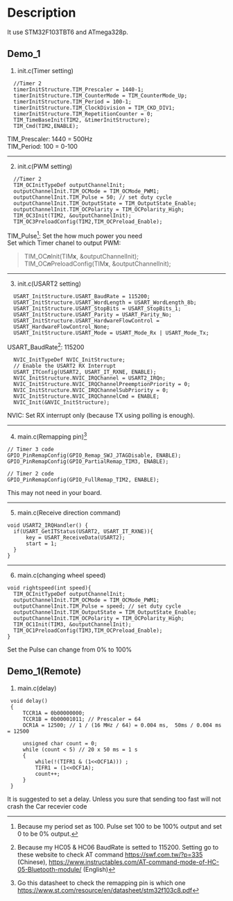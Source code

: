 # Description
It use STM32F103TBT6 and ATmega328p.
## Demo_1
1. init.c(Timer setting)
  ~~~~~
	//Timer 2
	timerInitStructure.TIM_Prescaler = 1440-1;
	timerInitStructure.TIM_CounterMode = TIM_CounterMode_Up;
	timerInitStructure.TIM_Period = 100-1;
	timerInitStructure.TIM_ClockDivision = TIM_CKD_DIV1;
	timerInitStructure.TIM_RepetitionCounter = 0;
	TIM_TimeBaseInit(TIM2, &timerInitStructure);
	TIM_Cmd(TIM2,ENABLE);
  ~~~~~
TIM_Prescaler: 1440 = 500Hz  
TIM_Period: 100 = 0-100  
***
2. init.c(PWM setting)
  ~~~~~
	//Timer 2
	TIM_OCInitTypeDef outputChannelInit;
	outputChannelInit.TIM_OCMode = TIM_OCMode_PWM1;
	outputChannelInit.TIM_Pulse = 50; // set duty cycle
	outputChannelInit.TIM_OutputState = TIM_OutputState_Enable;
	outputChannelInit.TIM_OCPolarity = TIM_OCPolarity_High;
	TIM_OC3Init(TIM2, &outputChannelInit);
	TIM_OC3PreloadConfig(TIM2,TIM_OCPreload_Enable);
  ~~~~~
TIM_Pulse[^1]: Set the how much power you need  
Set which Timer chanel to output PWM:  
> TIM_OC***n***Init(TIM**x**, &outputChannelInit);  
> TIM_OC***n***PreloadConfig(TIM**x**, &outputChannelInit);
***
3. init.c(USART2 setting)
  ~~~~~
	USART_InitStructure.USART_BaudRate = 115200;
	USART_InitStructure.USART_WordLength = USART_WordLength_8b;
	USART_InitStructure.USART_StopBits = USART_StopBits_1;
	USART_InitStructure.USART_Parity = USART_Parity_No;
	USART_InitStructure.USART_HardwareFlowControl =
	USART_HardwareFlowControl_None;
	USART_InitStructure.USART_Mode = USART_Mode_Rx | USART_Mode_Tx;
  ~~~~~
USART_BaudRate[^2]: 115200
  ~~~~~
	NVIC_InitTypeDef NVIC_InitStructure;
	// Enable the USART2 RX Interrupt
	USART_ITConfig(USART2, USART_IT_RXNE, ENABLE);
	NVIC_InitStructure.NVIC_IRQChannel = USART2_IRQn;
	NVIC_InitStructure.NVIC_IRQChannelPreemptionPriority = 0;
	NVIC_InitStructure.NVIC_IRQChannelSubPriority = 0;
	NVIC_InitStructure.NVIC_IRQChannelCmd = ENABLE;
	NVIC_Init(&NVIC_InitStructure);
  ~~~~~
NVIC: Set RX interrupt only (because TX using polling is enough).
***
4. main.c(Remapping pin)[^3]
  ~~~~~
  // Timer 3 code
  GPIO_PinRemapConfig(GPIO_Remap_SWJ_JTAGDisable, ENABLE);
  GPIO_PinRemapConfig(GPIO_PartialRemap_TIM3, ENABLE);

  // Timer 2 code
  GPIO_PinRemapConfig(GPIO_FullRemap_TIM2, ENABLE);
  ~~~~~
This may not need in your board.
***
5. main.c(Receive direction command)
  ~~~~~
  void USART2_IRQHandler() {
  	if(USART_GetITStatus(USART2, USART_IT_RXNE)){
  		key = USART_ReceiveData(USART2);
  		start = 1;
  	}
  }
  ~~~~~
***
6. main.c(changing wheel speed)
  ~~~~~
  void rightspeed(int speed){
  	TIM_OCInitTypeDef outputChannelInit;
  	outputChannelInit.TIM_OCMode = TIM_OCMode_PWM1;
  	outputChannelInit.TIM_Pulse = speed; // set duty cycle
  	outputChannelInit.TIM_OutputState = TIM_OutputState_Enable;
  	outputChannelInit.TIM_OCPolarity = TIM_OCPolarity_High;
  	TIM_OC1Init(TIM3, &outputChannelInit);
  	TIM_OC1PreloadConfig(TIM3,TIM_OCPreload_Enable);
  }
  ~~~~~
Set the Pulse can change from 0% to 100%
## Demo_1(Remote)
1. main.c(delay)
~~~~~
 void delay()
 {
	 TCCR1A = 0b00000000;
	 TCCR1B = 0b00001011; // Prescaler = 64
	 OCR1A = 12500; // 1 / (16 MHz / 64) = 0.004 ms,  50ms / 0.004 ms = 12500
	 
	 unsigned char count = 0;
	 while (count < 5) // 20 x 50 ms = 1 s
	 {
		 while(!(TIFR1 & (1<<OCF1A))) ;
		 TIFR1 = (1<<OCF1A);
		 count++;
	 }
 }
~~~~~
It is suggested to set a delay. Unless you sure that sending too fast will not crash the Car recevier code

[^1]:Because my period set as 100. Pulse set 100 to be 100% output and  set 0 to be 0% output.  
[^2]:Because my HC05 & HC06 BaudRate is setted to 115200. Setting go to these website to check AT command https://swf.com.tw/?p=335 (Chinese), https://www.instructables.com/AT-command-mode-of-HC-05-Bluetooth-module/ (English)  
[^3]:Go this datasheet to check the remapping pin is which one https://www.st.com/resource/en/datasheet/stm32f103c8.pdf
